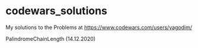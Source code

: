 # codewars_solutions

My solutions to the Problems at https://www.codewars.com/users/yagodim/

PalindromeChainLength (14.12.2020)
